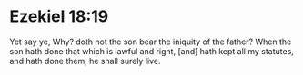 # Ezekiel 18:19

Yet say ye, Why? doth not the son bear the iniquity of the father? When the son hath done that which is lawful and right, [and] hath kept all my statutes, and hath done them, he shall surely live.